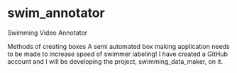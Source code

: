 # swim_annotator
Swimming Video Annotator

Methods of creating boxes
A semi automated box making application needs to be made to increase speed of swimmer labeling! I have created a GitHub account and I will be developing the project, swimming_data_maker, on it. 
